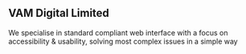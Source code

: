 ## VAM Digital Limited
We specialise in standard compliant web interface with a focus on accessibility & usability, solving most complex issues in a simple way
